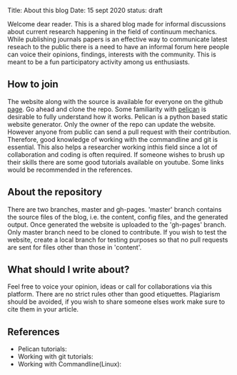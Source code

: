 Title: About this blog
Date: 15 sept 2020
status: draft

Welcome dear reader. This is a shared blog made for informal discussions about current research happening in the field of continuum mechanics. While publishing journals papers is an effective way to communicate latest reseach to the public there is a need to have an informal forum here people can voice their opinions, findings, interests with the community. This is meant to be a fun participatory activity among us enthusiasts. 

## How to join 
The website along with the source is available for everyone on the github [page](https://github.com/saiwal/continuum_mechanics_review). Go ahead and clone the repo. Some familiarity with [pelican](https://docs.getpelican.com/en/stable/) is desirable to fully understand how it works. Pelican is a python based static website generator. Only the owner of the repo can update the website. However anyone from public can send a pull request with their contribution. Therefore, good knowledge of working
with the commandline and git is essential. This also helps a researcher working inthis field since a lot of collaboration and coding is often required. If someone wishes to brush up their skills there are some good tutorials available on youtube. Some links would be recommended in the references.

## About the repository
There are two branches, master and gh-pages. 'master' branch contains the source files of the blog, i.e. the content, config files, and the generated output. Once generated the website is uploaded to the 'gh-pages' branch. Only master branch need to be cloned to contribute. If you wish to test the website, create a local branch for testing purposes so that no pull requests are sent for files other than those in 'content'.

## What should I write about?
Feel free to voice your opinion, ideas or call for collaborations via this platform. There are no strict rules other than good etiquettes. Plagiarism should be avoided, if you wish to share someone elses work make sure to cite them in your article.

## References

* Pelican tutorials:
* Working with git tutorials:
* Working with Commandline(Linux):
